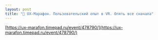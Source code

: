 ```yaml
---
layout: post
title: "🎤 UX-Марафон. Пользовательский опыт в VR. Опять все сначала"
---
```


[https://ux-marafon.timepad.ru/event/478790/](https://ux-marafon.timepad.ru/event/478790/)